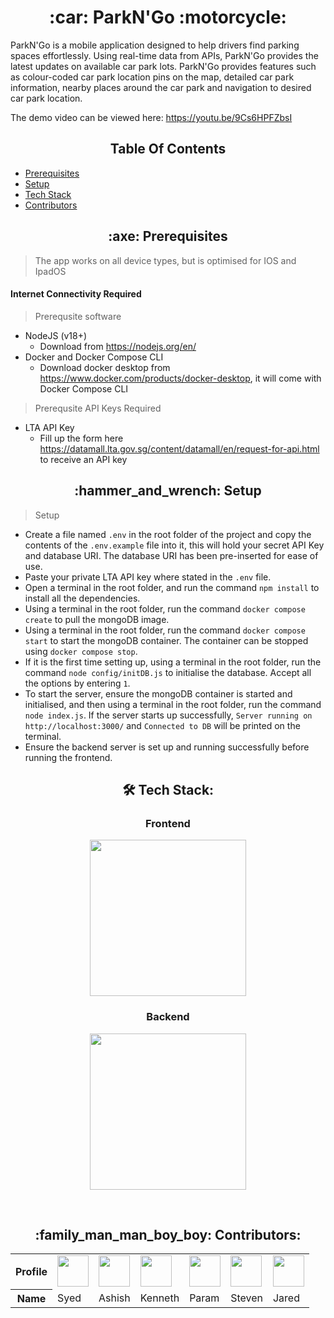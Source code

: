 <h1 align="center"> :car: ParkN'Go :motorcycle:</h1>

ParkN'Go is a mobile application designed to help drivers find parking spaces effortlessly. Using real-time data from APIs, ParkN'Go provides the latest updates on available car park lots. ParkN'Go provides features such as colour-coded car park location pins on the map, detailed car park information, nearby places around the car park and navigation to desired car park location.

The demo video can be viewed here: https://youtu.be/9Cs6HPFZbsI

<h2 align = "center"> Table Of Contents </h2>

- [Prerequisites](#prerequisites) <br/>
- [Setup](#setup) <br/>
- [Tech Stack](#tech-stack) <br/>
- [Contributors](#contributors) <br/>

<h2 align="center" id = "prerequisites"> :axe:	Prerequisites</h2>

> The app works on all device types, but is optimised for IOS and IpadOS

#### Internet Connectivity Required
> Prerequsite software
* NodeJS (v18+)
  + Download from https://nodejs.org/en/
* Docker and Docker Compose CLI
  + Download docker desktop from https://www.docker.com/products/docker-desktop, it will come with Docker Compose CLI

    
> Prerequsite API Keys Required
* LTA API Key
  + Fill up the form here https://datamall.lta.gov.sg/content/datamall/en/request-for-api.html to receive an API key

<h2 align="center" id = "setup"> :hammer_and_wrench:	Setup</h2>

>Setup

* Create a file named `.env` in the root folder of the project and copy the contents of the `.env.example` file into it, this will hold your secret API Key and database URI. The database URI has been pre-inserted for ease of use.
* Paste your private LTA API key where stated in the `.env` file.
* Open a terminal in the root folder, and run the command `npm install` to install all the dependencies.
* Using a terminal in the root folder, run the command `docker compose create` to pull the mongoDB image.
* Using a terminal in the root folder, run the command `docker compose start` to start the mongoDB container. The container can be stopped using `docker compose stop`.
* If it is the first time setting up, using a terminal in the root folder, run the command `node config/initDB.js` to initialise the database. Accept all the options by entering `1`.
* To start the server, ensure the mongoDB container is started and initialised, and then using a terminal in the root folder, run the command `node index.js`. If the server starts up successfully, `Server running on http://localhost:3000/` and `Connected to DB` will be printed on the terminal.
* Ensure the backend server is set up and running successfully before running the frontend.

<h2 align="center" id = "tech-stack"> 🛠 Tech Stack:</h2>

<div align="center">
  <h3>Frontend</h3>
  <p>
    <a href="https://skillicons.dev">
      <img src="https://skillicons.dev/icons?i=react,nodejs" height=250 width=250/>
    </a>
  </p>
  <h3>Backend</h3>
  <p>
    <a href="https://skillicons.dev">
      <img src="https://skillicons.dev/icons?i=express,docker,mongodb" height=250 width=250 />
    </a>
  </p>
  <br />
</div>

<h2 align="center" id = "contributors"> :family_man_man_boy_boy: Contributors:</h2>

<div align="center">
    <table>
        <tbody>
            <tr>
                <th>Profile</th>
                <td><a href='https://github.com/syed0059' title='Syed'> <img src='https://github.com/syed0059.png' height='50' width='50'/></a></td>
                <td><a href='https://github.com/ayyshish' title='Ashish'> <img src='https://github.com/ayyshish.png' height='50' width='50'/></a></td>
                <td><a href='https://github.com/wjkenneth' title='Kenneth'> <img src='https://github.com/wjkenneth.png' height='50' width='50'/></a></td>
                <td><a href='https://github.com/curd45' title='Param'> <img src='https://github.com/curd45.png' height='50' width='50'/></a></td>
                <td><a href='https://github.com/hiimstevenzhu' title='Steven'> <img src='https://github.com/hiimstevenzhu.png' height='50' width='50'/></a></td>
                <td><a href='https://github.com/JaredNgwj' title='Steven'> <img src='https://github.com/JaredNgwj.png' height='50' width='50'/></a></td>
            </tr>
            <tr>
                <th>Name</th>
                <td>Syed</td>
                <td>Ashish</td>
                <td>Kenneth</td>
                <td>Param</td>
                <td>Steven</td>
                <td>Jared</td>
            </tr>
        </tbody>
    </table>
</div>
